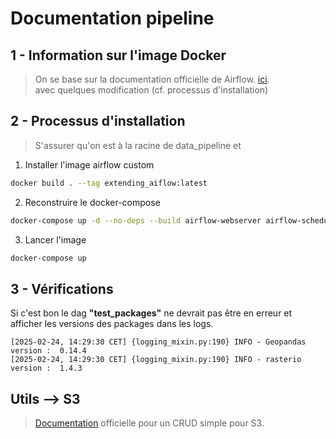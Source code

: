 # Documentation pipeline

## 1 - Information sur l'image Docker

> On se base sur la documentation officielle de Airflow. [ici](https://airflow.apache.org/docs/apache-airflow/stable/howto/docker-compose/index.html). <br /> avec quelques modification (cf. processus d'installation)


## 2 - Processus d'installation

> S'assurer qu'on est à la racine de data_pipeline et 

1. Installer l'image airflow custom
```bash
docker build . --tag extending_aiflow:latest
```

2. Reconstruire le docker-compose
```bash
docker-compose up -d --no-deps --build airflow-webserver airflow-scheduler
```

3. Lancer l'image 
```bash
docker-compose up
```

## 3 - Vérifications
Si c'est bon le dag **"test_packages"** ne devrait pas être en erreur et afficher les versions des packages dans les logs. 


```text
[2025-02-24, 14:29:30 CET] {logging_mixin.py:190} INFO - Geopandas version :  0.14.4
[2025-02-24, 14:29:30 CET] {logging_mixin.py:190} INFO - rasterio version :  1.4.3
```


## Utils --> S3 

> [Documentation](https://airflow.apache.org/docs/apache-airflow-providers-amazon/stable/_api/airflow/providers/amazon/aws/hooks/s3/index.html) officielle pour un CRUD simple pour S3. 